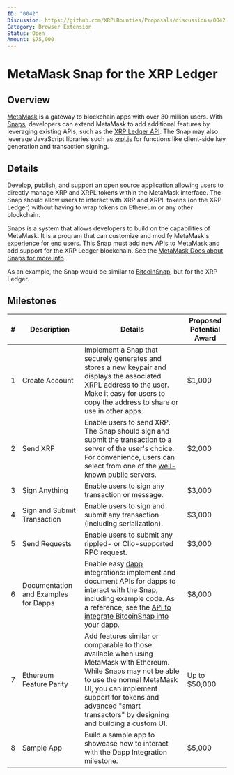 ```yaml
---
ID: "0042"
Discussion: https://github.com/XRPLBounties/Proposals/discussions/0042
Category: Browser Extension
Status: Open
Amount: $75,000
---
```


# MetaMask Snap for the XRP Ledger

## Overview

[MetaMask](https://metamask.io/) is a gateway to blockchain apps with over 30 million users. With [Snaps](https://metamask.io/snaps/), developers can extend MetaMask to add additional features by leveraging existing APIs, such as the [XRP Ledger API](https://xrpl.org/public-api-methods.html). The Snap may also leverage JavaScript libraries such as [xrpl.js](https://github.com/XRPLF/xrpl.js) for functions like client-side key generation and transaction signing.

## Details

Develop, publish, and support an open source application allowing users to directly manage XRP and XRPL tokens within the MetaMask interface. The Snap should allow users to interact with XRP and XRPL tokens (on the XRP Ledger) without having to wrap tokens on Ethereum or any other blockchain.

Snaps is a system that allows developers to build on the capabilities of MetaMask. It is a program that can customize and modify MetaMask's experience for end users. This Snap must add new APIs to MetaMask and add support for the XRP Ledger blockchain. See the [MetaMask Docs about Snaps for more info](https://docs.metamask.io/guide/snaps.html).

As an example, the Snap would be similar to [BitcoinSnap](https://github.com/KeystoneHQ/btcsnap), but for the XRP Ledger.

## Milestones

| # | Description | Details | Proposed Potential Award |
| - | ----------- | ------- | ------------------------ |
| 1 | Create Account | Implement a Snap that securely generates and stores a new keypair and displays the associated XRPL address to the user. Make it easy for users to copy the address to share or use in other apps. | $1,000 |
| 2 | Send XRP | Enable users to send XRP. The Snap should sign and submit the transaction to a server of the user's choice. For convenience, users can select from one of the [well-known public servers](https://xrpl.org/public-servers.html). | $2,000 |
| 3 | Sign Anything | Enable users to sign any transaction or message. | $3,000 |
| 4 | Sign and Submit Transaction | Enable users to sign and submit any transaction (including serialization). | $3,000 |
| 5 | Send Requests | Enable users to submit any rippled- or Clio-supported RPC request. | $3,000 |
| 6 | Documentation and Examples for Dapps | Enable easy [dapp](https://en.wikipedia.org/wiki/Decentralized_application) integrations: implement and document APIs for dapps to interact with the Snap, including example code. As a reference, see the [API to integrate BitcoinSnap into your dapp](https://github.com/KeystoneHQ/btcsnap/tree/master/packages/snap). | $8,000 |
| 7 | Ethereum Feature Parity | Add features similar or comparable to those available when using MetaMask with Ethereum. While Snaps may not be able to use the normal MetaMask UI, you can implement support for tokens and advanced "smart transactors" by designing and building a custom UI. | Up to $50,000 |
| 8 | Sample App | Build a sample app to showcase how to interact with the Dapp Integration milestone. | $5,000 |
